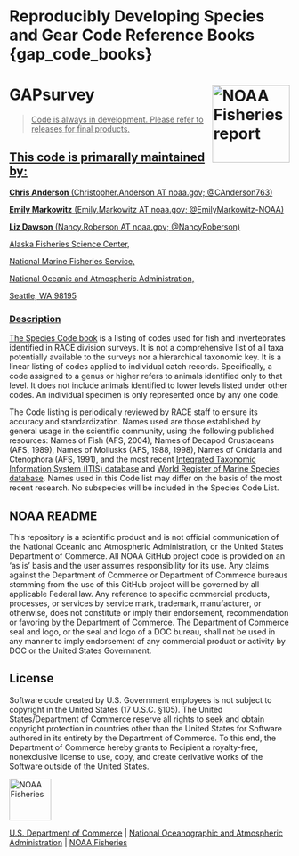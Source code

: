# Reproducibly Developing Species and Gear Code Reference Books {gap_code_books}

# GAPsurvey <a href={https://afsc-gap-products.github.io/gap_code_books}><img src="https://user-images.githubusercontent.com/75965120/194981561-345f5828-3658-4ad6-9205-d51879dae8b7.png" align="right" width=139 height=139 alt="NOAA Fisheries report" />

> Code is always in development. Please refer to releases for final products. 

## This code is primarally maintained by:

**Chris Anderson** (Christopher.Anderson AT noaa.gov; @CAnderson763)

**Emily Markowitz** (Emily.Markowitz AT noaa.gov; @EmilyMarkowitz-NOAA)

**Liz Dawson** (Nancy.Roberson AT noaa.gov; @NancyRoberson)

Alaska Fisheries Science Center,

National Marine Fisheries Service,

National Oceanic and Atmospheric Administration,

Seattle, WA 98195

### Description

The [Species Code book](https://www.fisheries.noaa.gov/resource/document/groundfish-survey-species-code-manual-and-data-codes-manual) is a listing of codes used for fish and invertebrates identified in RACE division surveys. It is not a comprehensive list of all taxa potentially available to the surveys nor a hierarchical taxonomic key. It is a linear listing of codes applied to individual catch records. Specifically, a code assigned to a genus or higher refers to animals identified only to that level. It does not include animals identified to lower levels listed under other codes. An individual specimen is only represented once by any one code.

The Code listing is periodically reviewed by RACE staff to ensure its accuracy and standardization. Names used are those established by general usage in the scientific community, using the following published resources: Names of Fish (AFS, 2004), Names of Decapod Crustaceans (AFS, 1989), Names of Mollusks (AFS, 1988, 1998), Names of Cnidaria and Ctenophora (AFS, 1991), and the most recent [Integrated Taxonomic Information System (ITIS) database](https://www.itis.gov/) and [World Register of Marine Species database](http://www.marinespecies.org/). Names used in this Code list may differ on the basis of the most recent research. No subspecies will be included in the Species Code List.   

## NOAA README

This repository is a scientific product and is not official
communication of the National Oceanic and Atmospheric Administration, or
the United States Department of Commerce. All NOAA GitHub project code
is provided on an ‘as is’ basis and the user assumes responsibility for
its use. Any claims against the Department of Commerce or Department of
Commerce bureaus stemming from the use of this GitHub project will be
governed by all applicable Federal law. Any reference to specific
commercial products, processes, or services by service mark, trademark,
manufacturer, or otherwise, does not constitute or imply their
endorsement, recommendation or favoring by the Department of Commerce.
The Department of Commerce seal and logo, or the seal and logo of a DOC
bureau, shall not be used in any manner to imply endorsement of any
commercial product or activity by DOC or the United States Government.

## License

Software code created by U.S. Government employees is not subject to
copyright in the United States (17 U.S.C. §105). The United
States/Department of Commerce reserve all rights to seek and obtain
copyright protection in countries other than the United States for
Software authored in its entirety by the Department of Commerce. To this
end, the Department of Commerce hereby grants to Recipient a
royalty-free, nonexclusive license to use, copy, and create derivative
works of the Software outside of the United States.

<img src="https://raw.githubusercontent.com/nmfs-general-modeling-tools/nmfspalette/main/man/figures/noaa-fisheries-rgb-2line-horizontal-small.png" height="75" alt="NOAA Fisheries">

[U.S. Department of Commerce](https://www.commerce.gov/) | [National
Oceanographic and Atmospheric Administration](https://www.noaa.gov) |
[NOAA Fisheries](https://www.fisheries.noaa.gov/)
